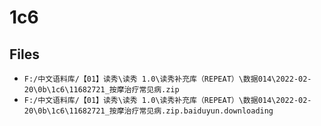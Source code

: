 # 1c6

## Files

- `F:/中文语料库/【01】读秀\读秀 1.0\读秀补充库（REPEAT）\数据014\2022-02-20\0b\1c6\11682721_按摩治疗常见病.zip`
- `F:/中文语料库/【01】读秀\读秀 1.0\读秀补充库（REPEAT）\数据014\2022-02-20\0b\1c6\11682721_按摩治疗常见病.zip.baiduyun.downloading`
